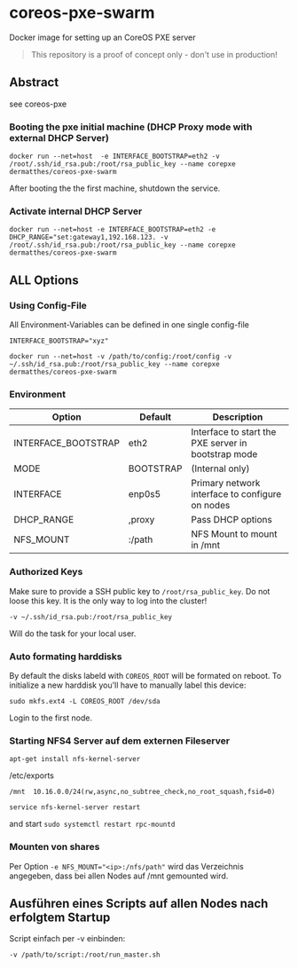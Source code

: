 # coreos-pxe-swarm
Docker image for setting up an CoreOS PXE server 

> This repository is a proof of concept only - don't use in production!
>

## Abstract

see coreos-pxe

### Booting the pxe initial machine (DHCP Proxy mode with external DHCP Server) 

```
docker run --net=host  -e INTERFACE_BOOTSTRAP=eth2 -v /root/.ssh/id_rsa.pub:/root/rsa_public_key --name corepxe dermatthes/coreos-pxe-swarm
```

After booting the the first machine, shutdown the service. 
 
### Activate internal DHCP Server

```
docker run --net=host -e INTERFACE_BOOTSTRAP=eth2 -e DHCP_RANGE="set:gateway1,192.168.123. -v /root/.ssh/id_rsa.pub:/root/rsa_public_key --name corepxe dermatthes/coreos-pxe-swarm
```


## ALL Options


### Using Config-File

All Environment-Variables can be defined in one single config-file

```
INTERFACE_BOOTSTRAP="xyz"

```

```
docker run --net=host -v /path/to/config:/root/config -v ~/.ssh/id_rsa.pub:/root/rsa_public_key --name corepxe dermatthes/coreos-pxe-swarm
```


### Environment

| Option              | Default           | Description                                           |
|---------------------|-------------------|-------------------------------------------------------|
| INTERFACE_BOOTSTRAP | eth2              | Interface to start the PXE server in bootstrap mode   |
| MODE                | BOOTSTRAP         | (Internal only)                                       |
| INTERFACE           | enp0s5            | Primary network interface to configure on nodes       |
| DHCP_RANGE          | <myip>,proxy      | Pass DHCP options                                     |
| NFS_MOUNT           | <ip>:/path        | NFS Mount to mount in /mnt                            |

### Authorized Keys

Make sure to provide a SSH public key to `/root/rsa_public_key`. Do not 
loose this key. It is the only way to log into the cluster!

```
-v ~/.ssh/id_rsa.pub:/root/rsa_public_key
```
Will do the task for your local user.



### Auto formating harddisks

By default the disks labeld with `COREOS_ROOT` will be formated 
 on reboot. To initialize a new harddisk you'll have to manually
 label this device:

```
sudo mkfs.ext4 -L COREOS_ROOT /dev/sda
```

Login to the first node.


### Starting NFS4 Server auf dem externen Fileserver

```
apt-get install nfs-kernel-server
```

/etc/exports
```
/mnt  10.16.0.0/24(rw,async,no_subtree_check,no_root_squash,fsid=0)
```


```
service nfs-kernel-server restart
```

and start `sudo systemctl restart rpc-mountd`


### Mounten von shares

Per Option `-e NFS_MOUNT="<ip>:/nfs/path"` wird das Verzeichnis 
angegeben, dass bei allen Nodes auf /mnt gemounted wird.


## Ausführen eines Scripts auf allen Nodes nach erfolgtem Startup

Script einfach per -v einbinden:

```
-v /path/to/script:/root/run_master.sh
```
